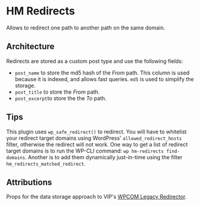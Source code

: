 # HM Redirects

Allows to redirect one path to another path on the same domain.

## Architecture
Redirects are stored as a custom post type and use the following fields:

- `post_name` to store the md5 hash of the _From_ path. This column is used because it is indexed, and allows fast queries. `md5` is used to simplify the storage.
- `post_title` to store the _From_ path.
- `post_excerpt`to store the the _To_ path.

## Tips
This plugin uses `wp_safe_redirect()` to redirect. You will have to whitelist your redirect target domains using WordPress' `allowed_redirect_hosts` filter, otherwise the redirect will not work.
One way to get a list of redirect target domains is to run the WP-CLI command: `wp hm-redirects find-domains`. Another is to add them dynamically just-in-time using the filter `hm_redirects_matched_redirect`.

## Attributions
Props for the data storage approach to VIP's [WPCOM Legacy Redirector](https://github.com/Automattic/WPCOM-Legacy-Redirector).
